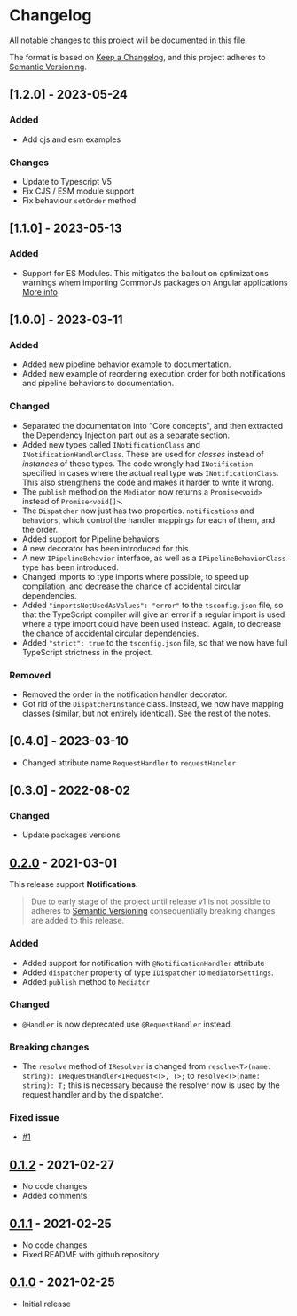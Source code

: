 # Changelog

All notable changes to this project will be documented in this file.

The format is based on [Keep a Changelog](https://keepachangelog.com/en/1.0.0/),
and this project adheres to [Semantic Versioning](https://semver.org/spec/v2.0.0.html).

## [1.2.0] - 2023-05-24

### Added

- Add cjs and esm examples

### Changes

- Update to Typescript V5
- Fix CJS / ESM module support
- Fix behaviour `setOrder` method

## [1.1.0] - 2023-05-13

### Added

- Support for ES Modules. This mitigates the bailout on optimizations warnings whem importing CommonJs packages on Angular applications [More info](https://angular.io/guide/build#configuring-commonjs-dependencies)

## [1.0.0] - 2023-03-11

### Added

- Added new pipeline behavior example to documentation.
- Added new example of reordering execution order for both notifications and pipeline behaviors to documentation.

### Changed

- Separated the documentation into "Core concepts", and then extracted the Dependency Injection part out as a separate section.
- Added new types called `INotificationClass` and `INotificationHandlerClass`. These are used for *classes* instead of *instances* of these types. The code wrongly had `INotification` specified in cases where the actual real type was `INotificationClass`. This also strengthens the code and makes it harder to write it wrong.
- The `publish` method on the `Mediator` now returns a `Promise<void>` instead of `Promise<void[]>`.
- The `Dispatcher` now just has two properties. `notifications` and `behaviors`, which control the handler mappings for each of them, and the order.
- Added support for Pipeline behaviors.
- A new decorator has been introduced for this.
- A new `IPipelineBehavior` interface, as well as a `IPipelineBehaviorClass` type has been introduced.
- Changed imports to type imports where possible, to speed up compilation, and decrease the chance of accidental circular dependencies.
- Added `"importsNotUsedAsValues": "error"` to the `tsconfig.json` file, so that the TypeScript compiler will give an error if a regular import is used where a type import could have been used instead. Again, to decrease the chance of accidental circular dependencies.
- Added `"strict": true` to the `tsconfig.json` file, so that we now have full TypeScript strictness in the project.

### Removed

- Removed the order in the notification handler decorator.
- Got rid of the `DispatcherInstance` class. Instead, we now have mapping classes (similar, but not entirely identical). See the rest of the notes.

## [0.4.0] - 2023-03-10

- Changed attribute name `RequestHandler` to `requestHandler`

## [0.3.0] - 2022-08-02

### Changed

- Update packages versions

## [0.2.0] - 2021-03-01

This release support **Notifications**.

> Due to early stage of the project until release v1 is not possible to adheres to [Semantic Versioning](https://semver.org/spec/v2.0.0.html) consequentially breaking changes are added to this release.

### Added
  
- Added support for notification with `@NotificationHandler` attribute
- Added `dispatcher` property of type `IDispatcher` to `mediatorSettings`.
- Added `publish` method to `Mediator`
  
### Changed

- `@Handler` is now deprecated use `@RequestHandler` instead.

### Breaking changes

- The `resolve` method of `IResolver` is changed from `resolve<T>(name: string): IRequestHandler<IRequest<T>, T>;` to `resolve<T>(name: string): T;` this is necessary because the resolver now is used by the request handler and by the dispatcher.

### Fixed issue

- [#1](https://github.com/m4ss1m0g/mediatr-ts/issues/1)

## [0.1.2] - 2021-02-27

- No code changes
- Added comments

## [0.1.1] - 2021-02-25

- No code changes
- Fixed README with github repository

## [0.1.0] - 2021-02-25

- Initial release

[0.2.0]: https://github.com/m4ss1m0g/mediatr-ts/compare/tag/v0.1.2...v0.2.0
[0.1.2]: https://github.com/m4ss1m0g/mediatr-ts/compare/tag/v0.1.2...v0.1.1
[0.1.1]: https://github.com/m4ss1m0g/mediatr-ts/compare/tag/v0.1.1...v0.1.0
[0.1.0]: https://github.com/m4ss1m0g/mediatr-ts/releases/tag/v0.1.0
